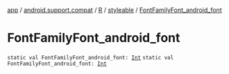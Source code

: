 [app](../../../index.md) / [android.support.compat](../../index.md) / [R](../index.md) / [styleable](index.md) / [FontFamilyFont_android_font](./-font-family-font_android_font.md)

# FontFamilyFont_android_font

`static val FontFamilyFont_android_font: `[`Int`](https://kotlinlang.org/api/latest/jvm/stdlib/kotlin/-int/index.html)
`static val FontFamilyFont_android_font: `[`Int`](https://kotlinlang.org/api/latest/jvm/stdlib/kotlin/-int/index.html)